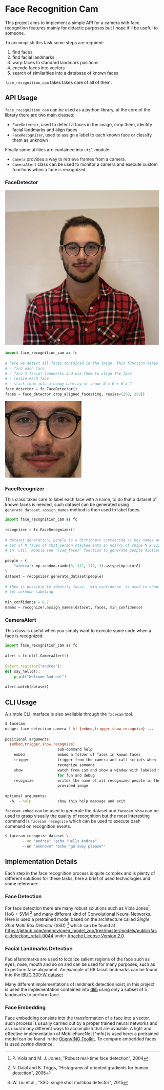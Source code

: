 # Face Recognition Cam

This project aims to implement a simple API for a camera with face recognition features mainly for didactic purposes but
I hope it'll be useful to someone.

To accomplish this task some steps are required:

1. find faces
2. find facial landmarks
3. warp faces to standard landmark positions
4. encode faces into vectors
5. search of similarities into a database of known faces

`face_recognition_cam` takes takes care of all of them.

## API Usage

`face_recognition_cam` can be used as a python library, at the core of the library there are two main classes:

- `FaceDetector`, used to detect a faces in the image, crop them, identify facial landmarks and align faces
- `FaceRecognizer`, used to assign a label to each known face or classify them as unknown

Finally some utilities are contained into `util` module:

- `Camera` provides a way to retrieve frames from a camera.
- `CameraAlert` class can be used to monitor a camera and execute custom functions when a face is recognized.

### FaceDetector

![sample image](readme_files/sample.jpg)

```python
import face_recognition_cam as fc

# here we detect all faces contained in the image, this function takes care to:
# - find each face
# - find 5 facial landmarks and use them to align the face
# - resize each face
# - stack them into a numpy ndarray of shape N x H x W x C
face_detector = fc.FaceDetector()
faces = face_detector.crop_aligned_faces(img, resize=(250, 250))
```

![sample_crop_face](readme_files/sample_crop_face.jpg)

### FaceRecognizer

This class takes care to label each face with a name, to do that a dataset of known faces is needed, such dataset can be
generated using `generate_dataset`. `assign_names` method is then used to label faces.

```python
import face_recognition_cam as fc

recognizer = fc.FaceRecognizer()

# dataset generation, people is a dictionary containing as key names and as value a
# set of N faces of that person stacked into an ndarry of shape N x 112 x 112 x 3.
# In `util` module see `load_faces` function to generate people dictionary.

people = {
    "andrea": np.random.randn(3, 112, 112, 3).astype(np.uint8)
}
dataset = recognizer.generate_dataset(people)

# then is possible to identify faces, `min_confidence` is used to choose a threshold
# for unknown labeling

min_confidence = 0.7
names = recognizer.assign_names(dataset, faces, min_confidence)
```

### CameraAlert

This class is useful when you simply want to execute some code when a face is recognized.

```python
import face_recognition_cam as fc

alert = fc.util.CameraAlert()

@alert.register("andrea"):
def say_hello():
    print("Welcome Andrea!")

alert.watch(dataset)
```

## CLI Usage

A simple CLI interface is also available through the `facecam` tool.

```bash
$ facecam
usage: face detection camera [-h] {embed,trigger,show,recognize} ...

positional arguments:
  {embed,trigger,show,recognize}
                        sub-command help
    embed               embed a folder of faces in known faces
    trigger             trigger from the camera and call scripts when
                        recognize someone
    show                watch from cam and show a window with labeled faces,
                        for fun and debug
    recognize           writes the name of all recognized people in the
                        provided image

optional arguments:
  -h, --help            show this help message and exit
```

`facecam embed` can be used to generate the dataset and `facecam show` can be used
to grasp visually the quality of recognition but the most interesting command is
`facecam recognize` which can be used to execute bash command on recognition events.

```bash
$ facecam recognize dataset \
        --on "andrea" 'echo "Hello Andrea"'
        --on "unknown" 'echo "go away please"'
```

## Implementation Details

Each step in the face recognition process is quite complex and is plenty of different
solutions for these tasks, here a brief of used technologies and some reference:

### Face Detection

For face detection there are many robust solutions such as Viola Jones[^vj], HoG + SVM [^hog]
and many different kind of Convolutional Neural Networks. Here is used a pretrained model
based on the architecture called  _Single Shot Multi Box Detector_ (SSD) [^ssd] which can
be found at
https://github.com/opencv/open_model_zoo/tree/master/models/public/face-detection_retail-0044
under [Apache License Version 2.0](https://github.com/opencv/open_model_zoo/blob/master/LICENSE).

### Facial Landmarks Detection

Facial landmarks are used to localize salient regions of the face such as eyes, nose, mouth and so
on and can be used for many purposes, such as to perform face alignment.
An example of 68 facial landmarks can be found into the
[iBUG 300-W dataset](https://ibug.doc.ic.ac.uk/resources/facial-point-annotations/)

Many different implementations of landmark detection exist, in this project is used the implementation
contained into [dlib](http://dlib.net) using only a subset of 5 landmarks to perform face.

### Face Embedding

Face embedding consists into the transformation of a face into a vector, such process is usually carried
out by a proper trained neural networks and as usual many different ways to accomplish that are avaiable.
A light and effective implementation of MobileFaceNet [^mfn] is used here: a pretrained model can be found
in the [OpenVINO Toolkit](https://github.com/opencv/open_model_zoo/blob/master). To compare embedded faces
is used _cosine distance_.


[^vj]: P. Viola and M. J. Jones, "Robust real-time face detection", 2004
[^hog]: N. Dalal and B. Triggs, "Histograms of oriented gradients for human detection", 2005
[^ssd]: W. Liu et al., "SSD: single shot multibox detector", 2015
